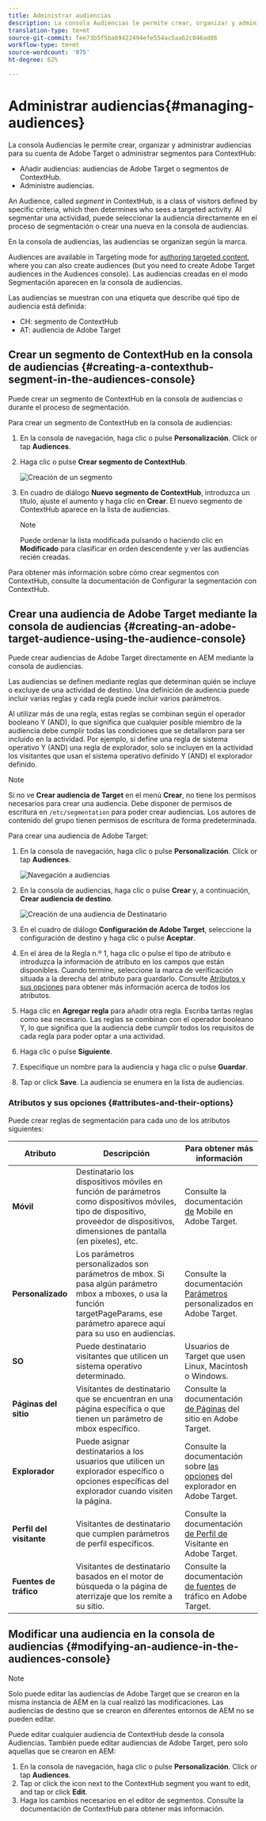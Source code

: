 ```yaml
---
title: Administrar audiencias
description: La consola Audiencias le permite crear, organizar y administrar audiencias para su cuenta de Adobe Target o administrar segmentos para ContextHub
translation-type: tm+mt
source-git-commit: fee73b5f5ba69422494efe554ac5aa62c046ad86
workflow-type: tm+mt
source-wordcount: '975'
ht-degree: 62%

---
```



# Administrar audiencias{#managing-audiences}

La consola Audiencias le permite crear, organizar y administrar audiencias para su cuenta de Adobe Target o administrar segmentos para ContextHub:

* Añadir audiencias: audiencias de Adobe Target o segmentos de ContextHub.
* Administre audiencias.

An Audience, called *segment* in ContextHub, is a class of visitors defined by specific criteria, which then determines who sees a targeted activity. Al segmentar una actividad, puede seleccionar la audiencia directamente en el proceso de segmentación o crear una nueva en la consola de audiencias.

En la consola de audiencias, las audiencias se organizan según la marca.

Audiences are available in Targeting mode for [authoring targeted content](/help/sites-cloud/authoring/personalization/targeted-content.md), where you can also create audiences (but you need to create Adobe Target audiences in the Audiences console). Las audiencias creadas en el modo Segmentación aparecen en la consola de audiencias.

Las audiencias se muestran con una etiqueta que describe qué tipo de audiencia está definida:

* CH: segmento de ContextHub
* AT: audiencia de Adobe Target

## Crear un segmento de ContextHub en la consola de audiencias {#creating-a-contexthub-segment-in-the-audiences-console}

Puede crear un segmento de ContextHub en la consola de audiencias o durante el proceso de segmentación.

Para crear un segmento de ContextHub en la consola de audiencias:

1. En la consola de navegación, haga clic o pulse **Personalización**. Click or tap **Audiences**.
1. Haga clic o pulse **Crear segmento de ContextHub**.

   ![Creación de un segmento](/help/sites-cloud/authoring/assets/audiences-create-segment.png)

1. En cuadro de diálogo **Nuevo segmento de ContextHub**, introduzca un título, ajuste el aumento y haga clic en **Crear**. El nuevo segmento de ContextHub aparece en la lista de audiencias.

   >[!NOTE]
   >
   >Puede ordenar la lista modificada pulsando o haciendo clic en **Modificado** para clasificar en orden descendente y ver las audiencias recién creadas.

Para obtener más información sobre cómo crear segmentos con ContextHub, consulte la documentación de Configurar la segmentación con ContextHub. <!--For further detail about creating segments using ContextHub, please see the [Configuring Segmentation with ContextHub](/help/sites-administering/segmentation.md) documentation.-->

## Crear una audiencia de Adobe Target mediante la consola de audiencias {#creating-an-adobe-target-audience-using-the-audience-console}

Puede crear audiencias de Adobe Target directamente en AEM mediante la consola de audiencias.

Las audiencias se definen mediante reglas que determinan quién se incluye o excluye de una actividad de destino. Una definición de audiencia puede incluir varias reglas y cada regla puede incluir varios parámetros.

Al utilizar más de una regla, estas reglas se combinan según el operador booleano Y (AND), lo que significa que cualquier posible miembro de la audiencia debe cumplir todas las condiciones que se detallaron para ser incluido en la actividad. Por ejemplo, si define una regla de sistema operativo Y (AND) una regla de explorador, solo se incluyen en la actividad los visitantes que usan el sistema operativo definido Y (AND) el explorador definido.

>[!NOTE]
>
>Si no ve **Crear audiencia de Target** en el menú **Crear**, no tiene los permisos necesarios para crear una audiencia. Debe disponer de permisos de escritura en `/etc/segmentation` para poder crear audiencias. Los autores de contenido del grupo tienen permisos de escritura de forma predeterminada.

Para crear una audiencia de Adobe Target:

1. En la consola de navegación, haga clic o pulse **Personalización**. Click or tap **Audiences**.

   ![Navegación a audiencias](/help/sites-cloud/authoring/assets/audiences-navigation.png)

1. En la consola de audiencias, haga clic o pulse **Crear** y, a continuación, **Crear audiencia de destino**.

   ![Creación de una audiencia de Destinatario](/help/sites-cloud/authoring/assets/audiences-create-target.png)

1. En el cuadro de diálogo **Configuración de Adobe Target**, seleccione la configuración de destino y haga clic o pulse **Aceptar**.
1. En el área de la Regla n.º 1, haga clic o pulse el tipo de atributo e introduzca la información de atributo en los campos que están disponibles. Cuando termine, seleccione la marca de verificación situada a la derecha del atributo para guardarlo. Consulte [Atributos y sus opciones](#attributes-and-their-options) para obtener más información acerca de todos los atributos.
1. Haga clic en **Agregar regla** para añadir otra regla. Escriba tantas reglas como sea necesario. Las reglas se combinan con el operador booleano Y, lo que significa que la audiencia debe cumplir todos los requisitos de cada regla para poder optar a una actividad.
1. Haga clic o pulse **Siguiente**.
1. Especifique un nombre para la audiencia y haga clic o pulse **Guardar**.
1. Tap or click **Save**. La audiencia se enumera en la lista de audiencias.

### Atributos y sus opciones {#attributes-and-their-options}

Puede crear reglas de segmentación para cada uno de los atributos siguientes:

| **Atributo** | **Descripción** | **Para obtener más información** |
|---|---|---|
| **Móvil** | Destinatario los dispositivos móviles en función de parámetros como dispositivos móviles, tipo de dispositivo, proveedor de dispositivos, dimensiones de pantalla (en píxeles), etc. | Consulte la documentación [de](https://docs.adobe.com/content/help/en/target/using/audiences/create-audiences/categories-audiences/mobile.html) Mobile en Adobe Target. |
| **Personalizado** | Los parámetros personalizados son parámetros de mbox. Si pasa algún parámetro mbox a mboxes, o usa la función targetPageParams, ese parámetro aparece aquí para su uso en audiencias. | Consulte la documentación [Parámetros](https://docs.adobe.com/content/help/en/target/using/audiences/create-audiences/categories-audiences/custom-parameters.html) personalizados en Adobe Target. |
| **SO** | Puede destinatario visitantes que utilicen un sistema operativo determinado. | Usuarios de Target que usen Linux, Macintosh o Windows. |
| **Páginas del sitio** | Visitantes de destinatario que se encuentran en una página específica o que tienen un parámetro de mbox específico. | Consulte la documentación [de Páginas](https://docs.adobe.com/content/help/en/target/using/audiences/create-audiences/categories-audiences/site-pages.html) del sitio en Adobe Target. |
| **Explorador** | Puede asignar destinatarios a los usuarios que utilicen un explorador específico o opciones específicas del explorador cuando visiten la página. | Consulte la documentación sobre [las opciones](https://docs.adobe.com/help/en/target/using/audiences/create-audiences/categories-audiences/browser.html) del explorador en Adobe Target. |
| **Perfil del visitante** | Visitantes de destinatario que cumplen parámetros de perfil específicos. | Consulte la documentación [de Perfil de](https://docs.adobe.com/content/help/en/target/using/audiences/visitor-profiles/visitor-profile.html) Visitante en Adobe Target. |
| **Fuentes de tráfico** | Visitantes de destinatario basados en el motor de búsqueda o la página de aterrizaje que los remite a su sitio. | Consulte la documentación [de fuentes](https://docs.adobe.com/content/help/en/target/using/audiences/create-audiences/categories-audiences/traffic-sources.html) de tráfico en Adobe Target. |

## Modificar una audiencia en la consola de audiencias {#modifying-an-audience-in-the-audiences-console}

>[!NOTE]
>
>Solo puede editar las audiencias de Adobe Target que se crearon en la misma instancia de AEM en la cual realizó las modificaciones. Las audiencias de destino que se crearon en diferentes entornos de AEM no se pueden editar.

Puede editar cualquier audiencia de ContextHub desde la consola Audiencias. También puede editar audiencias de Adobe Target, pero solo aquellas que se crearon en AEM:

1. En la consola de navegación, haga clic o pulse **Personalización**. Click or tap **Audiences**.
1. Tap or click the icon next to the ContextHub segment you want to edit, and tap or click **Edit**.
1. Haga los cambios necesarios en el editor de segmentos. Consulte la documentación de ContextHub para obtener más información. <!--See the [ContextHub](/help/sites-administering/contexthub-config.md) documentation for more information.-->
